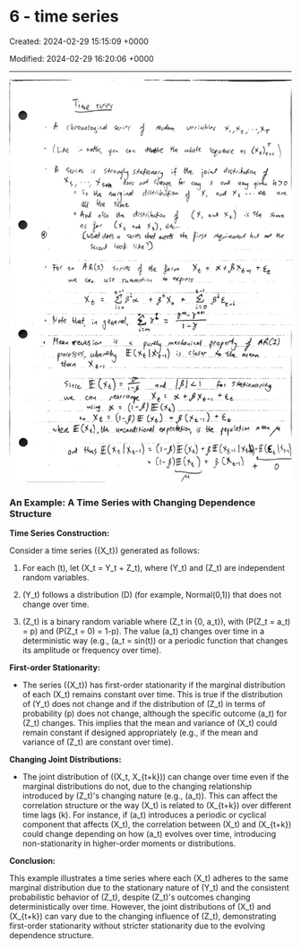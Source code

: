 # 6 - time series

Created: 2024-02-29 15:15:09 +0000

Modified: 2024-02-29 16:20:06 +0000

---

![](../../media/Year-1-Prob-and-stats-6---time-series-image1.jpeg)



### An Example: A Time Series with Changing Dependence Structure



**Time Series Construction:**



Consider a time series ({X_t}) generated as follows:



1. For each (t), let (X_t = Y_t + Z_t), where (Y_t) and (Z_t) are independent random variables.

2. (Y_t) follows a distribution (D) (for example, Normal(0,1)) that does not change over time.

3. (Z_t) is a binary random variable where (Z_t in {0, a_t}), with (P(Z_t = a_t) = p) and (P(Z_t = 0) = 1-p). The value (a_t) changes over time in a deterministic way (e.g., (a_t = sin(t)) or a periodic function that changes its amplitude or frequency over time).



**First-order Stationarity:**



- The series ({X_t}) has first-order stationarity if the marginal distribution of each (X_t) remains constant over time. This is true if the distribution of (Y_t) does not change and if the distribution of (Z_t) in terms of probability (p) does not change, although the specific outcome (a_t) for (Z_t) changes. This implies that the mean and variance of (X_t) could remain constant if designed appropriately (e.g., if the mean and variance of (Z_t) are constant over time).



**Changing Joint Distributions:**



- The joint distribution of ((X_t, X_{t+k})) can change over time even if the marginal distributions do not, due to the changing relationship introduced by (Z_t)'s changing nature (e.g., (a_t)). This can affect the correlation structure or the way (X_t) is related to (X_{t+k}) over different time lags (k). For instance, if (a_t) introduces a periodic or cyclical component that affects (X_t), the correlation between (X_t) and (X_{t+k}) could change depending on how (a_t) evolves over time, introducing non-stationarity in higher-order moments or distributions.



**Conclusion:**



This example illustrates a time series where each (X_t) adheres to the same marginal distribution due to the stationary nature of (Y_t) and the consistent probabilistic behavior of (Z_t), despite (Z_t)'s outcomes changing deterministically over time. However, the joint distributions of (X_t) and (X_{t+k}) can vary due to the changing influence of (Z_t), demonstrating first-order stationarity without stricter stationarity due to the evolving dependence structure.

